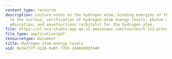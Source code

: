 ```yaml
---
content_type: resource
description: Lecture notes on the hydrogen atom, binding energies of the electron
  to the nucleus, verification of hydrogen-atom energy levels, photon emission, photon
  absorption, and wavefunctions (orbitals) for the hydrogen atom.
file: https://ol-ocw-studio-app-qa.s3.amazonaws.com/courses/5-111-principles-of-chemical-science-fall-2008/8e34777f5126be8f77b52440499df440_lecnotes05.pdf
file_type: application/pdf
resourcetype: Document
title: Hydrogen atom energy levels
uid: 8e34777f-5126-be8f-77b5-2440499df440
---
```

